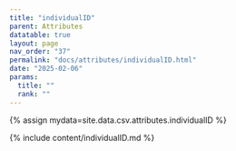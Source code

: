 ```yaml
---
title: "individualID"
parent: Attributes
datatable: true
layout: page
nav_order: "37"
permalink: "docs/attributes/individualID.html"
date: "2025-02-06"
params:
  title: ""
  rank: ""
---
```

{% assign mydata=site.data.csv.attributes.individualID %} 

{% include content/individualID.md %}

